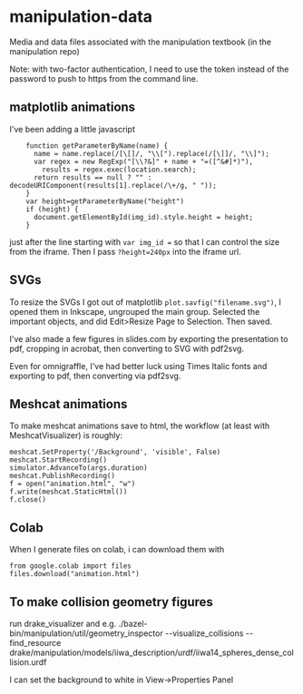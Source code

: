 # manipulation-data
Media and data files associated with the manipulation textbook (in the manipulation repo)

Note: with two-factor authentication, I need to use the token instead of the password to push to https from the command line.


## matplotlib animations

I've been adding a little javascript 
```
    function getParameterByName(name) {
      name = name.replace(/[\[]/, "\\[").replace(/[\]]/, "\\]");
      var regex = new RegExp("[\\?&]" + name + "=([^&#]*)"),
        results = regex.exec(location.search);
      return results == null ? "" : decodeURIComponent(results[1].replace(/\+/g, " "));
    }
    var height=getParameterByName("height")
    if (height) {
      document.getElementById(img_id).style.height = height;
    }    
```
just after the line starting with `var img_id =` so that I can control the size from the iframe.  Then I pass `?height=240px` into the iframe url.

## SVGs

To resize the SVGs I got out of matplotlib `plot.savfig("filename.svg")`, I opened them in Inkscape, ungrouped the main group.  Selected the important objects, and did Edit>Resize Page to Selection.  Then saved.

I've also made a few figures in slides.com by exporting the presentation to pdf, cropping in acrobat, then converting to SVG with pdf2svg.

Even for omnigraffle, I've had better luck using Times Italic fonts and exporting to pdf, then converting via pdf2svg.

## Meshcat animations

To make meshcat animations save to html, the workflow (at least with MeshcatVisualizer) is roughly:

```
meshcat.SetProperty('/Background', 'visible', False)
meshcat.StartRecording()
simulator.AdvanceTo(args.duration)
meshcat.PublishRecording()
f = open("animation.html", "w")
f.write(meshcat.StaticHtml())
f.close()
```

## Colab

When I generate files on colab, i can download them with
```
from google.colab import files
files.download("animation.html")
```

## To make collision geometry figures

run drake_visualizer and e.g.
./bazel-bin/manipulation/util/geometry_inspector --visualize_collisions --find_resource drake/manipulation/models/iiwa_description/urdf/iiwa14_spheres_dense_collision.urdf

I can set the background to white in View->Properties Panel
